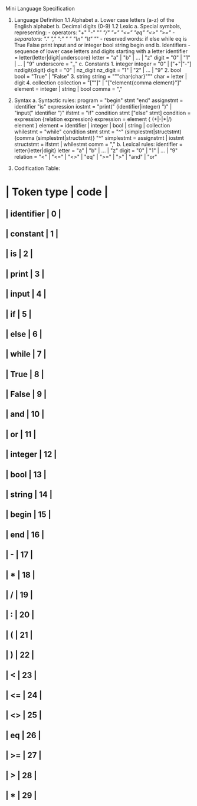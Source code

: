Mini Language Specification

1. Language Definition
	1.1 Alphabet
		a. Lower case letters (a-z) of the English alphabet
		b. Decimal digits (0-9)
	1.2 Lexic
		a. Special symbols, representing:
			- operators: "+" "-" "*" "/" "=" "<=" "eq" "<>" ">="
			- separators: "." "," ":" " " "\n" "\t" "*"
			- reserved words: if else while eq is True False print input and or integer bool string begin end
		b. Identifiers - sequence of lower case letters and digits starting with a letter
			identifier = letter{letter|digit|underscore}
			letter = "a" | "b" | ... | "z"
			digit = "0" | "1" | ... | "9"
			underscore = "_"
		c. Constants
			1. integer
				integer = "0" | ["+"|"-"] nzdigit{digit}
				digit = "0" | nz_digit
				nz_digit = "1" | "2" | ... | "9"
			2. bool
				bool = "True" | "False"
			3. string
				string = """char{char}"""
				char = letter | digit
			4. collection
				collection = "[""]" | "["element{comma element}"]"
				element = integer | string | bool
				comma = ","

2. Syntax
	a. Syntactic rules:
	    program = "begin" stmt "end"
		assignstmt = identifier "is" expression
		iostmt = "print(" (identifier|integer) ")" | "input(" identifier ")"
		ifstmt = "if" condition stmt ["else" stmt]
		condition = expression {relation expression}
		expression = element { (+|-|*|/) element }
		element = identifier | integer | bool | string | collection
		whilestmt = "while" condition stmt
		stmt = "^" (simplestmt|structstmt) {comma (simplestmt|structstmt)} "^"
		simplestmt = assignstmt | iostmt
		structstmt = ifstmt | whilestmt
		comm = ","
	b. Lexical rules:
		identifier = letter{letter|digit}
		letter = "a" | "b" | ... | "z"
		digit = "0" | "1" | ... | "9"
		relation = "<" | "<=" | "<>" | "eq" | ">=" | ">" | "and" | "or"


3. Codification Table:

| Token type	|	code	|
=============================
| identifier	|    0    	|
-----------------------------
| constant      |	 1		|
-----------------------------
| is			|    2  	|
-----------------------------
| print			|    3 		|
-----------------------------
| input	  		|    4 		|
-----------------------------
| if		    |    5  	|
-----------------------------
| else		 	|    6  	|
-----------------------------
| while         |    7 		|
-----------------------------
| True          |    8  	|
-----------------------------
| False		 	|    9  	|
-----------------------------
| and           |    10 	|
-----------------------------
| or            |    11  	|
-----------------------------
| integer    	|    12  	|
-----------------------------
| bool          |    13  	|
-----------------------------
| string    	|    14  	|
-----------------------------
| begin         |    15  	|
-----------------------------
| end       	|    16  	|
-----------------------------
| -				|    17    	|
-----------------------------
| * 			|    18 	|
-----------------------------
| /				|    19 	|
-----------------------------
| :				|    20 	|
-----------------------------
| ( 			|    21 	|
-----------------------------
| )				|    22  	|
-----------------------------
| <				|    23 	|
-----------------------------
| <=  			|    24 	|
-----------------------------
| <>			|    25 	|
-----------------------------
| eq			|    26 	|
-----------------------------
| >=			|    27 	|
-----------------------------
| >				|    28 	|
-----------------------------
| *				|    29 	|
-----------------------------
